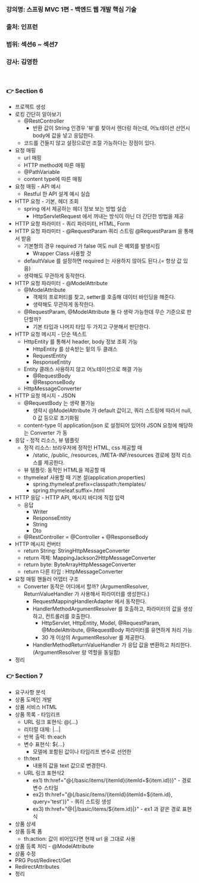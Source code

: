 ### 강의명: 스프링 MVC 1편 - 백엔드 웹 개발 핵심 기술
### 출처: 인프런
### 범위: 섹션6 ~ 섹션7
### 강사: 김영한
</br>

### 👉 Section 6
- 프로젝트 생성
- 로킹 간단히 알아보기
  - @RestController
    - 반환 값이 String 인경우 '뷰'를 찾아서 렌더링 하는데, 어노테이션 선언시 body에 값을 넣고 응답한다.
  - 코드를 건들지 않고 설정으로만 조절 가능하다는 장점이 있다. 
- 요청 매핑
  - url 매핑
  - HTTP method에 따른 매핑
  - @PathVariable
  - content type에 따른 매핑
- 요청 매핑 - API 예시
  - Restful 한 API 설계 예시 실습
- HTTP 요청 - 기본, 헤더 조회
  - spring 에서 제공하는 헤더 정보 보는 방법 실습
    - HttpServletRequest 에서 꺼내는 방식이 아닌 더 간단한 방법을 제공
- HTTP 요청 파라미터 - 쿼리 파라미터, HTML, Form
- HTTP 요청 파라미터 - @RequestParam
  쿼리 스트링 @RequestParam 을 통해서 받음
  - 기본형의 경우 required 가 false 여도 null 은 예외를 발생시킴
    - Wrapper Class 사용할 것
  - defaultValue 를 설정하면 required 는 사용하지 않아도 된다.(= 항상 값 있음)
  - 생략해도 무관하게 동작한다.
- HTTP 요청 파라미터 - @ModelAttribute
  - @ModelAttribute
    - 객체의 프로퍼티를 찾고, setter를 호출해 데이터 바인딩을 해준다.
    - 생략해도 무관하게 동작한다.
  - @RequestParam, @ModelAttribute 둘 다 생략 가능한데 무슨 기준으로 판단할까?
    - 기본 타입과 나머지 타입 두 가지고 구분해서 판단한다.
- HTTP 요청 메시지 - 단순 텍스트
  - HttpEntity 를 통해서 header, body 정보 조회 가능
    - HttpEntity 를 상속받는 밑의 두 클래스
    - RequestEntity
    - ResponseEntity
  - Entity 클래스 사용하지 않고 어노테이션으로 해결 가능
    - @RequestBody
    - @ResponseBody
  - HttpMessageConverter
- HTTP 요청 메시지 - JSON
  - @RequestBody 는 생략 불가능
    - 생략시 @ModelAttribute 가 default 값이고, 쿼리 스트링에 따라서 null, 0 값 등으로 초기화됨 
  - content-type 이 application/json 로 설정되어 있어야 JSON 요청에 해당하는 Converter 가 동 
- 응답 - 정적 리소스, 뷰 템플릿
  - 정적 리소스: 브라우저에 정적인 HTML, css 제공할 때
    - /static, /public, /resources, /META-INF/resources 경로에 정적 리소스를 제공한다.
  - 뷰 템플릿: 동적인 HTML을 제공할 때
  - thymeleaf 사용할 때 기본 설(application.properties)
    - spring.thymeleaf.prefix=classpath:/templates/
    - spring.thymeleaf.suffix=.html
- HTTP 응답 - HTTP API, 메시지 바디에 직접 입력
  - 응답
    - Writer
    - ResponseEntity
    - String
    - Dto
  - @RestController = @Controller + @ResponseBody
- HTTP 메시지 컨버터
  - return String: StringHttpMessageConverter
  - return 객체: MappingJackson2HttpMessageConverter
  - return byte: ByteArrayHttpMessageConverter
  - return 다른 타입 : HttpMessageConverter
- 요청 매핑 핸들러 어뎁터 구조
  - Converter 동작은 어디에서 할까? (ArgumentResolver, ReturnValueHandler 가 사용해서 파라미터를 생성한다.)
    - RequestMappingHandlerAdapter 에서 동작한다.
    - HandlerMethodArgumentResolver 를 호출하고, 파라미터의 값을 생성하고, 컨트롤러를 호출한다.
      - HttpServlet, HttpEntity, Model, @RequestParam, @ModelAttribute, @RequestBody 파라미터를 유연하게 처리 가능
      - 30 개 이상의 ArgumentResolver 를 제공한다.
    - HandlerMethodReturnValueHandler 가 응답 값을 변환하고 처리한다. (ArgumentResolver 랑 역할을 동일함)
- 정리

### 👉 Section 7
- 요구사항 분석
- 상품 도메인 개발
- 상품 서비스 HTML
- 상품 목록 - 타임리프
  - URL 링크 표현식: @{...}
  - 리터럴 대체: |...|
  - 반복 출력: th:each
  - 변수 표현식: ${...}
    - 모델에 포함된 값이나 타임리프 변수로 선언한
  - th:text
    - 내용의 값을 text 값으로 변경한다.
  - URL 링크 표현식2
    - ex1) th:href="@{/basic/items/{itemId}(itemId=${item.id})}" - 경로 변수 스타일
    - ex2) th:href="@{/basic/items/{itemId}(itemId=${item.id}, query='test')}" - 쿼리 스트링 생성
    - ex3) th:href="@{|/basic/items/${item.id}|}" - ex1 과 같은 경로 표현식
- 상품 상세
- 상품 등록 폼
  - th:action: 값이 비어있다면 현재 url 을 그대로 사용
- 상품 등록 처리 - @ModelAttribute
- 상품 수정
- PRG Post/Redirect/Get
- RedirectAttributes
- 정리